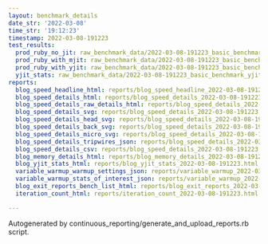 ```yaml
---
layout: benchmark_details
date_str: '2022-03-08'
time_str: '19:12:23'
timestamp: 2022-03-08-191223
test_results:
  prod_ruby_no_jit: raw_benchmark_data/2022-03-08-191223_basic_benchmark_prod_ruby_no_jit.json
  prod_ruby_with_mjit: raw_benchmark_data/2022-03-08-191223_basic_benchmark_prod_ruby_with_mjit.json
  prod_ruby_with_yjit: raw_benchmark_data/2022-03-08-191223_basic_benchmark_prod_ruby_with_yjit.json
  yjit_stats: raw_benchmark_data/2022-03-08-191223_basic_benchmark_yjit_stats.json
reports:
  blog_speed_headline_html: reports/blog_speed_headline_2022-03-08-191223.html
  blog_speed_details_html: reports/blog_speed_details_2022-03-08-191223.html
  blog_speed_details_raw_details_html: reports/blog_speed_details_2022-03-08-191223.raw_details.html
  blog_speed_details_svg: reports/blog_speed_details_2022-03-08-191223.svg
  blog_speed_details_head_svg: reports/blog_speed_details_2022-03-08-191223.head.svg
  blog_speed_details_back_svg: reports/blog_speed_details_2022-03-08-191223.back.svg
  blog_speed_details_micro_svg: reports/blog_speed_details_2022-03-08-191223.micro.svg
  blog_speed_details_tripwires_json: reports/blog_speed_details_2022-03-08-191223.tripwires.json
  blog_speed_details_csv: reports/blog_speed_details_2022-03-08-191223.csv
  blog_memory_details_html: reports/blog_memory_details_2022-03-08-191223.html
  blog_yjit_stats_html: reports/blog_yjit_stats_2022-03-08-191223.html
  variable_warmup_warmup_settings_json: reports/variable_warmup_2022-03-08-191223.warmup_settings.json
  variable_warmup_stats_of_interest_json: reports/variable_warmup_2022-03-08-191223.stats_of_interest.json
  blog_exit_reports_bench_list_html: reports/blog_exit_reports_2022-03-08-191223.bench_list.html
  iteration_count_html: reports/iteration_count_2022-03-08-191223.html

---
```

Autogenerated by continuous_reporting/generate_and_upload_reports.rb script.
